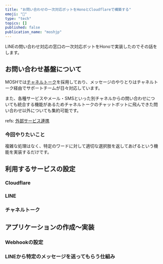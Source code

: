 ```yaml
---
title: "お問い合わせの一次対応ボットをHonoとCloudflareで構築する"
emoji: "💬"
type: "tech"
topics: []
published: false
publication_name: "moshjp"
---
```


LINEの問い合わせ対応の窓口の一次対応ボットをHonoで実装したのでその話をします。

## お問い合わせ基盤について

MOSHでは[チャネルトーク](https://channel.io/ja)を採用しており、メッセージのやりとりはチャネルトーク経由でサポートチームが日々対応しています。

また、各種サービスやメール・SMSといった別チャネルからの問い合わせについても統合する機能があるためチャネルトークのチャットボットに飛んできた問い合わせ以外についても集約可能です。

refs: [外部サービス連携](https://docs.channel.io/help/ja/categories/7693abeb-%E5%A4%96%E9%83%A8%E3%82%B5%E3%83%BC%E3%83%93%E3%82%B9%E9%80%A3%E6%90%BA)

### 今回やりたいこと

複雑な処理はなく、特定のワードに対して適切な選択肢を返してあげるという機能を実装するだけです。

<!-- TODO: before / afterの図を作成して貼り付ける -->

## 利用するサービスの設定

### Cloudflare

### LINE

### チャネルトーク

## アプリケーションの作成〜実装

### Webhookの設定

<!-- TODO: 1個しか設定できないやつでちょっと困った話を書く -->

### LINEから特定のメッセージを送ってもらう仕組み

<!-- TODO: 選択肢出すUIのやつ -->

<!-- TODO: Webhookで検知できるイベント -->

##
<!-- TODO: 1回書いてみてまとめ入れたほうが良さそうならいれる -->
